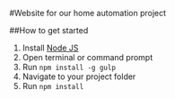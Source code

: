 #Website for our home automation project

##How to get started
1. Install [Node JS](https://nodejs.org/en/download/)
2. Open terminal or command prompt
3. Run `npm install -g gulp`
4. Navigate to your project folder
5. Run `npm install`
